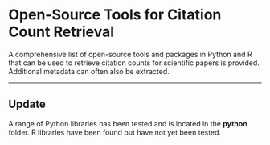 # Open-Source Tools for Citation Count Retrieval

A comprehensive list of open-source tools and packages in Python and R that can be used to retrieve citation counts for scientific papers is provided. Additional metadata can often also be extracted.
***

## Update

A range of Python libraries has been tested and is located in the **python** folder. R libraries have been found but have not yet been tested.
